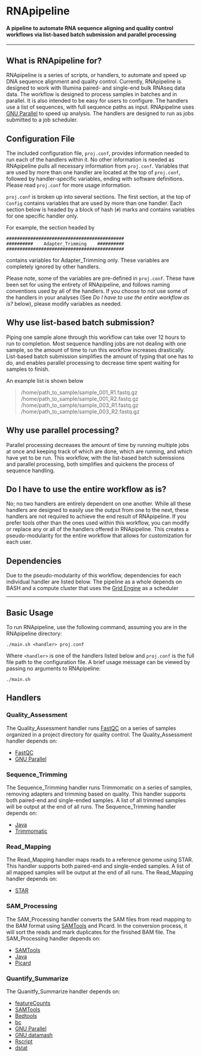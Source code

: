 # RNApipeline
#### A pipeline to automate RNA sequence aligning and quality control workflows via list-based batch submission and parallel processing
---

## What is RNApipeline for?

RNApipeline is a series of scripts, or handlers, to automate and speed up DNA sequence alignment and quality control.
Currently, RNApipeline is designed to work with Illumina paired- and single-end bulk RNAseq data data.
The workflow is designed to process samples in batches and in parallel.
It is also intended to be easy for users to configure.
The handlers use a list of sequences, with full sequence paths as input.
RNApipeline uses [GNU Parallel](http://www.gnu.org/software/parallel/) to speed up analysis.
The handlers are designed to run as jobs submitted to a job scheduler.

## Configuration File

The included configuration file, `proj.conf`, provides information needed to run each of the handlers within it.
No other information is needed as RNApipeline pulls all necessary information from `proj.conf`.
Variables that are used by more than one handler are located at the top of `proj.conf`, followed by handler-specific variables, ending with software definitions.
Please read `proj.conf` <!--or visit [the wiki page](https://github.com/MorrellLAB/sequence_handling/wiki/Configuration)--> for more usage information.

`proj.conf` is broken up into several sections.
The first section, at the top of `Config` contains variables that are used by more than one handler.
Each section below is headed by a block of hash (`#`) marks and contains variables for one specific handler only.

For example, the section headed by
```shell
############################################
##########    Adapter_Trimming    ##########
############################################
```
contains variables for Adapter_Trimming only.
These variables are completely ignored by other handlers.

Please note, some of the variables are pre-defined in `proj.conf`.
These have been set for using the entirety of RNApipeline, and follows naming conventions used by all of the handlers.
If you choose to not use some of the handlers in your analyses (See *Do I have to use the entire workflow as is?* below), please modify variables as needed.

## Why use list-based batch submission?

Piping one sample alone through this workflow can take over 12 hours to run to completion.
Most sequence handling jobs are not dealing with one sample, so the amount of time to run this workflow increases drastically.
List-based batch submission simplifies the amount of typing that one has to do, and enables parallel processing to decrease time spent waiting for samples to finish.

An example list is shown below
>/home/path\_to\_sample/sample\_001\_R1.fastq.gz
>/home/path\_to\_sample/sample\_001\_R2.fastq.gz
>/home/path\_to\_sample/sample\_003_R1.fastq.gz
>/home/path\_to\_sample/sample\_003\_R2.fastq.gz

## Why use parallel processing?

Parallel processing decreases the amount of time by running multiple jobs at once and keeping track of which are done, which are running, and which have yet to be run.
This workflow, with the list-based batch submissions and parallel processing, both simplifies and quickens the process of sequence handling.

## Do I have to use the entire workflow as is?

No; no two handlers are entirely dependent on one another.
While all these handlers are designed to easily use the output from one to the next, these handlers are not required to achieve the end result of RNApipeline.
If you prefer tools other than the ones used within this workflow, you can modify or replace any or all of the handlers offered in RNApipeline.
This creates a pseudo-modularity for the entire workflow that allows for customization for each user.

## Dependencies

Due to the pseudo-modularity of this workflow, dependencies for each individual handler are listed below.
 The pipeline as a whole depends on BASH and a compute cluster that uses the [Grid Engine](http://www.univa.com/) as a scheduler

<!-- Please note that this is not a complete list of dependencies. Check the [dependencies wiki page](https://github.com/MorrellLab/sequence_handling/wiki/Dependencies) for  dependencies for each handler. -->

___

## Basic Usage

To run RNApipeline, use the following command, assuming you are in the RNApipeline directory:
```shell
./main.sh <handler> proj.conf
```
Where `<handler>` is one of the handlers listed below and `proj.conf` is the full file path to the configuration file.
A brief usage message can be viewed by passing no arguments to RNApipeline:
```shell
./main.sh
```

## Handlers

### Quality\_Assessment

The Quality_Assessment handler runs [FastQC](http://www.bioinformatics.babraham.ac.uk/projects/fastqc/) on a series of samples organized in a project directory for quality control.
The Quality_Assessment handler depends on:

 - [FastQC](https://www.bioinformatics.babraham.ac.uk/projects/fastqc/)
 - [GNU Parallel](http://www.gnu.org/software/parallel/)

### Sequence\_Trimming

The Sequence_Trimming handler runs Trimmomatic on a series of samples, removing adapters and trimming based on quality.
This handler supports both paired-end and single-ended samples.
A list of all trimmed samples will be output at the end of all runs.
The Sequence_Trimming handler depends on:

 - [Java](https://www.java.com/en/)
 - [Trimmomatic](http://www.usadellab.org/cms/?page=trimmomatic)

### Read\_Mapping

The Read_Mapping handler maps reads to a reference genome using STAR.
This handler supports both paired-end and single-ended samples.
A list of all mapped samples will be output at the end of all runs.
The Read_Mapping handler depends on:

 - [STAR](https://github.com/alexdobin/STAR)

### SAM\_Processing

The SAM_Processing handler converts the SAM files from read mapping to the BAM format using [SAMTools](http://www.htslib.org/) and Picard.
In the conversion process, it will sort the reads and mark duplicates for the finished BAM file.
The SAM_Processing handler depends on:

- [SAMTools](http://www.htslib.org/)
- [Java](https://www.java.com/en/)
- [Picard](http://broadinstitute.github.io/picard/)

### Quantify\_Summarize

The Quanitfy_Summarize handler depends on:

 - [featureCounts](http://subread.sourceforge.net/)
 - [SAMTools](http://www.htslib.org/)
 - [Bedtools](https://bedtools.readthedocs.io/en/latest/)
 - [bc](https://www.gnu.org/software/bc/)
 - [GNU Parallel](http://www.gnu.org/software/parallel/)
 - [GNU datamash](https://www.gnu.org/software/datamash/)
 - [Rscript](https://cran.r-project.org/)
 - [dstat](https://github.com/mojaveazure/ma_tools)
